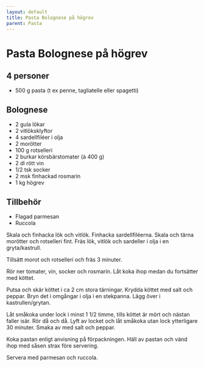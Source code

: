 ```yaml
---
layout: default
title: Pasta Bolognese på högrev
parent: Pasta
---
```

# Pasta Bolognese på högrev

## 4 personer


-   500 g pasta (t ex penne, tagliatelle eller spagetti)

## Bolognese
-   2 gula lökar
-   2 vitlöksklyftor
-   4 sardellfiléer i olja
-   2 morötter
-   100 g rotselleri
-   2 burkar körsbärstomater (à 400 g)
-   2 dl rött vin
-   1/2 tsk socker
-   2 msk finhackad rosmarin
-   1 kg högrev

## Tillbehör
-   Flagad parmesan
-   Ruccola


Skala och finhacka lök och vitlök. Finhacka sardellfiléerna. Skala och
tärna morötter och rotselleri fint. Fräs lök, vitlök och sardeller i
olja i en gryta/kastrull.

Tillsätt morot och rotselleri och fräs 3 minuter.

Rör ner tomater, vin, socker och rosmarin. Låt koka ihop medan du
fortsätter med köttet.

Putsa och skär köttet i ca 2 cm stora tärningar. Krydda köttet med salt
och peppar. Bryn det i omgångar i olja i en stekpanna. Lägg över i
kastrullen/grytan.

Låt småkoka under lock i minst 1 1/2 timme, tills köttet är mört och
nästan faller isär. Rör då och då. Lyft av locket och låt småkoka utan
lock ytterligare 30 minuter. Smaka av med salt och peppar.

Koka pastan enligt anvisning på förpackningen. Häll av pastan och vänd
ihop med såsen strax före servering.

Servera med parmesan och ruccola.

